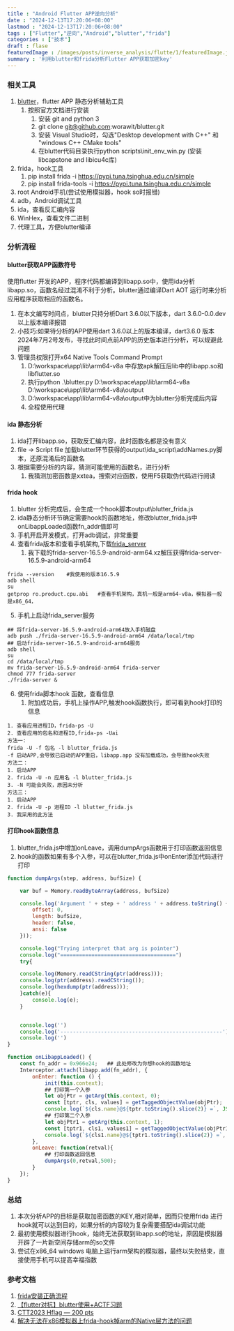 ```yaml
---
title : "Android Flutter APP逆向分析" 
date : "2024-12-13T17:20:06+08:00" 
lastmod : "2024-12-13T17:20:06+08:00" 
tags : ["Flutter","逆向","Android","blutter","frida"] 
categories : ["技术"]
draft : flase
featuredImage : /images/posts/inverse_analysis/flutte/1/featuredImage.jpg
summary : '利用blutter和frida分析Flutter APP获取加密key'
---
```


### 相关工具
1. [blutter](https://github.com/worawit/blutter)，flutter APP 静态分析辅助工具
    1. 按照官方文档进行安装
        1. 安装 git and python 3
        2. git clone git@github.com:worawit/blutter.git
        3. 安装 Visual Studio时，勾选"Desktop development with C++" 和 "windows C++ CMake tools"
        4. 在blutter代码目录执行python scripts\init_env_win.py (安装libcapstone and libicu4c库)
2. frida，hook工具
    1. pip install frida -i https://pypi.tuna.tsinghua.edu.cn/simple
    2. pip install frida-tools -i https://pypi.tuna.tsinghua.edu.cn/simple
3. root Android手机(尝试使用模拟器，hook so时报错)
4. adb，Android调试工具
5. ida，查看反汇编内容
6. WinHex，查看文件二进制
7. 代理工具，方便blutter编译

### 分析流程
#### blutter获取APP函数符号

使用flutter 开发的APP，程序代码都编译到libapp.so中，使用ida分析libapp.so，函数名经过混淆不利于分析。blutter通过编译Dart AOT 运行时来分析应用程序获取相应的函数名。

1. 在本文编写时间点，blutter只持分析Dart 3.6.0以下版本，dart 3.6.0-0.0.dev 以上版本编译报错
2. 小技巧:如果待分析的APP使用dart 3.6.0以上的版本编译，dart3.6.0 版本2024年7月2号发布，寻找此时间点前APP的历史版本进行分析，可以规避此问题
3. 管理员权限打开x64 Native Tools Command Prompt
    1. D:\workspace\app\lib\arm64-v8a 中存放apk解压后lib中的libapp.so和libflutter.so
    2. 执行python .\blutter.py D:\workspace\app\lib\arm64-v8a D:\workspace\app\lib\arm64-v8a\output
    3. D:\workspace\app\lib\arm64-v8a\output中为blutter分析完成后内容
    4. 全程使用代理

#### ida 静态分析

1. ida打开libapp.so，获取反汇编内容，此时函数名都是没有意义
2. file -> Script file 加载blutter环节获得的output\ida_script\addNames.py脚本，还原混淆后的函数名
3. 根据需要分析的内容，猜测可能使用的函数名，进行分析
    1. 我猜测加密函数是xxtea，搜索对应函数，使用F5获取伪代码进行阅读

#### frida hook

1. blutter 分析完成后，会生成一个hook脚本output\blutter_frida.js
2. ida静态分析环节确定需要hook的函数地址，修改blutter_frida.js中onLibappLoaded函数fn_addr值即可
3. 手机开启开发模式，打开adb调试，非常重要
4. 查看frida版本和查看手机架构,下载[frida_server](https://github.com/frida/frida/releases)
    1. 我下载的frida-server-16.5.9-android-arm64.xz解压获得frida-server-16.5.9-android-arm64
```
frida --version    #我使用的版本16.5.9 
adb shell
su
getprop ro.product.cpu.abi   #查看手机架构，真机一般是arm64-v8a，模拟器一般是x86_64，
```
5. 手机上启动frida_server服务
```
## 将frida-server-16.5.9-android-arm64放入手机磁盘
adb push ./frida-server-16.5.9-android-arm64 /data/local/tmp
## 启动frida-server-16.5.9-android-arm64服务
adb shell
su
cd /data/local/tmp
mv frida-server-16.5.9-android-arm64 frida-server
chmod 777 frida-server
./frida-server &   
```
6. 使用frida脚本hook 函数，查看信息
    1. 附加成功后，手机上操作APP,触发hook函数执行，即可看到hook打印的信息
```
1. 查看应用进程ID，frida-ps -U
2. 查看应用的包名和进程ID,frida-ps -Uai
方法一: 
frida -U -f 包名 -l blutter_frida.js
-f 启动APP,会导致已启动的APP重启，libapp.app 没有加载成功，会导致hook失败
方法二：
1. 启动APP
2. frida -U -n 应用名 -l blutter_frida.js
3. -N 可能会失败，原因未分析
方法三：
1. 启动APP
2. frida -U -p 进程ID -l blutter_frida.js
3. 我采用的此方法
```
#### 打印hook函数信息

1. blutter_frida.js中增加onLeave，调用dumpArgs函数用于打印函数返回信息
2. hook的函数如果有多个入参，可以在blutter_frida.js中onEnter添加代码进行打印

```js
function dumpArgs(step, address, bufSize) {

    var buf = Memory.readByteArray(address, bufSize)

    console.log('Argument ' + step + ' address ' + address.toString() + ' ' + 'buffer: ' + bufSize.toString() + '\n\n Value:\n' +hexdump(buf, {
        offset: 0,
        length: bufSize,
        header: false,
        ansi: false
    }));

    console.log("Trying interpret that arg is pointer")
    console.log("=====================================")
    try{

    console.log(Memory.readCString(ptr(address)));
    console.log(ptr(address).readCString());
    console.log(hexdump(ptr(address)));
    }catch(e){
        console.log(e);
    }


    console.log('')
    console.log('----------------------------------------------------')
    console.log('')
}

function onLibappLoaded() {
    const fn_addr = 0x966e24;   ## 此处修改为你想hook的函数地址
    Interceptor.attach(libapp.add(fn_addr), {
        onEnter: function () {
            init(this.context);
            ## 打印第一个入参
            let objPtr = getArg(this.context, 0);
            const [tptr, cls, values] = getTaggedObjectValue(objPtr);
            console.log(`${cls.name}@${tptr.toString().slice(2)} =`, JSON.stringify(values, null, 2));
            ## 打印第二个入参
            let objPtr1 = getArg(this.context, 1);
            const [tptr1, cls1, values1] = getTaggedObjectValue(objPtr1);
            console.log(`${cls1.name}@${tptr1.toString().slice(2)} =`, JSON.stringify(values1, null, 2));
        },
        onLeave: function(retval){
            ## 打印函数返回信息
            dumpArgs(0,retval,500);
        }
    });
}
```
### 总结

1. 本次分析APP的目标是获取加密函数的KEY,相对简单，因而只使用frida 进行hook就可以达到目的，如果分析的内容较为复杂需要搭配ida调试功能
2. 最初使用模拟器进行hook，始终无法获取到libapp.so的地址，原因是模拟器开辟了一片新空间存储arm的so文件
3. 尝试在x86_64 windows 电脑上运行arm架构的模拟器，最终以失败结束，直接使用手机可以提高幸福指数

### 参考文档
1. [frida安装正确流程](https://www.cnblogs.com/fuxuqiannian/p/17930851.html#)
2. [【flutter对抗】blutter使用+ACTF习题](https://juejin.cn/post/7311254319323889699)
3. [CTT2023 Hflag — 200 pts](https://medium.com/@fnnnr/ctt2023-hflag-200-pts-4be08927769f)
4. [解决无法在x86模拟器上frida-hook掉arm的Native层方法的问题](https://blog.csdn.net/qq_65474192/article/details/138916083)